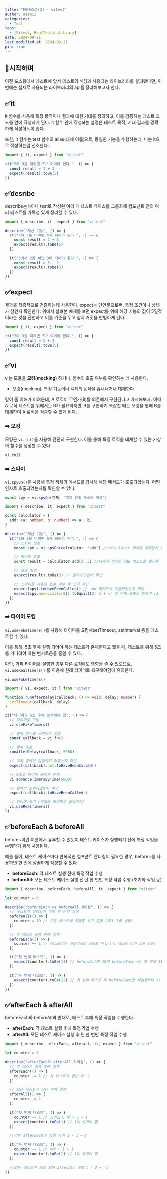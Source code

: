 ```yaml
---
title: "FE테스트(2) - vitest"
author: saemii
categories:
  - Test
tags:
  - [Vitest, ReatTestingLibrary]
date: 2024-09-21
last_modified_at: 2024-09-21
pin: true
---
```


## 📌시작하며

이전 포스팅에서 테스트에 앞서 테스트의 배경과 사용되는 라이브러리를 살펴봤다면, 이번에는 실제로 사용되는 라이브러리의 api를 정리해보고자 한다.

## ✅it

it 함수를 사용해 특정 동작이나 결과에 대한 기대를 정의하고, 이를 검증하는 테스트 코드를 안에 작성하게 된다. it 함수 안에 작성되는 설명은 테스트 목적, 기대 결과를 명확하게 작성하도록 한다.

또한, it 함수는 test 함수의 alias(대체 이름)으로, 동일한 기능을 수행하는데, 나는 it으로 작성하는걸 선호한다.

```typescript
import { it, expect } from "vitest"

it("2와 3을 더하면 5가 되어야 한다.", () => {
  const result = 2 + 3
  expect(result).toBe(5)
})
```

## ✅desribe

describe는 it이나 test로 작성된 여러 개 테스트 케이스를 그룹화해 컴포넌트 안의 여러 테스트를 가독성 있게 정리할 수 있다.

```typescript
import { describe, it, expect } from "vitest"

describe("계산 기능", () => {
  it("2와 3을 더하면 5가 되어야 한다.", () => {
    const result = 2 + 3
    expect(result).toBe(5)
  })

  it("5에서 2를 빼면 3이 되어야 한다.", () => {
    const result = 5 - 2
    expect(result).toBe(3)
  })
})
```

## ✅expect

결과를 최종적으로 검증하는데 사용한다. expect는 단언문으로써, 특정 조건이나 상태가 참인지 확인한다.
위에서 살펴본 예제를 보면 expect를 위에 해당 기능의 값이 5일것이라는 것을 단언하고 이를 기준을 두고 참과 거짓을 판별하게 된다.

```typescript
import { it, expect } from "vitest"

it("2와 3을 더하면 5가 되어야 한다.", () => {
  const result = 2 + 3
  expect(result).toBe(5)
})
```

## ✅vi

vi는 모듈을 **모킹(mocking)** 하거나, 함수의 호출 여부를 확인하는 데 사용한다.

- 모킹(mocking): 특정 기능이나 객체의 동작을 흉내내거나 대체한다.

말이 좀 이해가 어려운데, A 로직이 무언가(B)를 의존해서 구현된다고 가저해보자. 이때 A 로직 테스트를 위해서는 B가 필요하지만, B를 구현하기 복잡할 때는 모킹을 통해 B를 대체하여 A 로직을 검증할 수 있게 된다.

### ➡️ 모킹

모킹은 `vi.fn()`을 사용해 간단히 구현한다. 이를 통해 특정 로직을 대체할 수 있는 가상의 함수를 생성할 수 있다.

```typescript
vi.fn()
```

### ➡️ 스파이

`vi.spyOn()`을 사용해 특정 객체의 메서드를 감시해 해당 메서드가 호출되었는지, 어떤 인자로 호출되었는지를 확인할 수 있다.

```typescript
const spy = vi.spyOn(객체, "객체 안의 메소드 이름")
```

```typescript
import { describe, it, expect } from "vitest"

const calculator = {
  add: (a: number, b: number) => a + b,
}

describe("계산 기능", () => {
  it("2와 3을 더하면 5가 되어야 한다.", () => {
    // 스파이 생성
    const spy = vi.spyOn(calculator, "add") //calculator 객체와 객체안의 메소드

    // 메서드 호출
    const result = calculator.add(2, 3) //위에서 정의한 add 메소드를 불러옴

    // 결과 확인
    expect(result).toBe(5) // 결과가 5인지 확인

    // 스파이를 사용해 호출 여부 및 인자 확인
    expect(spy).toHaveBeenCalled() // add 메서드가 호출되었는지 확인
    expect(spy.mock.calls[0]).toEqual([2, 3]) // 첫 번째 호출의 인자가 [2, 3]인지 확인
  })
})
```

### ➡️ 타이머 모킹

`vi.useFakeTimers()`를 사용해 타이머를 모킹해setTimeout, setInterval 등을 테스트할 수 있다.

이를 통해, 5초 후에 실행 되어야 하는 테스트가 존재한다고 했을 때, 테스트를 위해 5초를 기다려야 하는 번거로움을 줄일 수 있다.

다만, 가짜 타이머를 실행한 경우 다른 로직에도 영향을 줄 수 있으므로, `vi.useRealTimers()` 를 이용해 원래 타이머로 복구해야함에 유의한다.

```typescript
vi.useFakeTimers()
```

```typescript
import { vi, expect, it } from "vitest"

function runAfterDelay(callback: () => void, delay: number) {
  setTimeout(callback, delay)
}

it("타이머가 5초 후에 동작해야 함", () => {
  // 타이머를 모킹
  vi.useFakeTimers()

  // 콜백 함수를 스파이로 설정
  const callback = vi.fn()

  // 함수 호출
  runAfterDelay(callback, 5000)

  // 아직 콜백이 실행되지 않았는지 확인
  expect(callback).not.toHaveBeenCalled()

  // 5초로 타이머 빠르게 진행
  vi.advanceTimersByTime(5000)

  // 콜백이 실행되었는지 확인
  expect(callback).toHaveBeenCalled()

  // 타이머 복구 (원래의 타이머로 돌아가기)
  vi.useRealTimers()
})
```

## ✅beforeEach & beforeAll

before~이란 이름에서 유추할 수 있듯이 테스트 케이스가 실행되기 전에 특정 작업을 수행하기 위해 사용된다.

예를 들어, 테스트 케이스마다 반복적인 컴포넌트 렌더링이 필요한 경우, before~를 사용하면 한 번에 깔끔하게 작성할 수 있다.

- **beforeEach**: 각 테스트 실행 전에 특정 작업 수행
- **beforeAll**: 모든 테스트 케이스 실행 전 단 한 번만 특정 작업 수행 (초기화 작업 등)

```typescript
import { describe, beforeEach, beforeAll, it, expect } from "vitest"

let counter = 0

describe("beforeEach vs beforeAll 차이점", () => {
  // 테스트가 실행되기 전에 한 번만 실행
  beforeAll(() => {
    counter = 10 // 모든 테스트에 적용할 초기 설정 (최초 1회 실행)
  })

  // 각 테스트 실행 전에 실행
  beforeEach(() => {
    counter += 1 // 테스트마다 개별적으로 실행할 작업 (각 테스트 마다 1회 실행)
  })

  it("첫 번째 테스트", () => {
    expect(counter).toBe(11) // beforeAll의 10과 beforeEach +1 에 의해 11
  })

  it("두 번째 테스트", () => {
    expect(counter).toBe(12) // 첫 번째 테스트 후 beforeEach만 재실행되어 +1 즉 12
  })
})
```

## ✅afterEach & afterAll

beforeEach와 beforeAll과 반대로, 테스트 후에 특정 작업을 수행한다.

- **afterEach**: 각 테스트 실행 후에 특정 작업 수행
- **afterAll**: 모든 테스트 케이스 실행 후 단 한 번만 특정 작업 수행

```typescript
import { describe, afterEach, afterAll, it, expect } from "vitest"

let counter = 0

describe("afterEach와 afterAll 차이점", () => {
  // 각 테스트 실행 후에 실행
  afterEach(() => {
    counter -= 1 // 각 테스트가 끝난 후 -1
  })

  // 모든 테스트가 끝난 후에 실행
  afterAll(() => {
    counter -= 2
  })

  it("첫 번째 테스트", () => {
    counter += 1 // 초기값 0 에 + 1 = 1
    expect(counter).toBe(1) // 1이 되어야 함
  })

  //이후 afterEach가 실행 되어 1 - 1 = 0

  it("두 번째 테스트", () => {
    counter += 1 // 0에 + 1 = 1
    expect(counter).toBe(1) // 1이 되어야 함
  })

  //모든 테스트가 종료 되어 afterAll 실행 1 - 2 = -1
})
```
